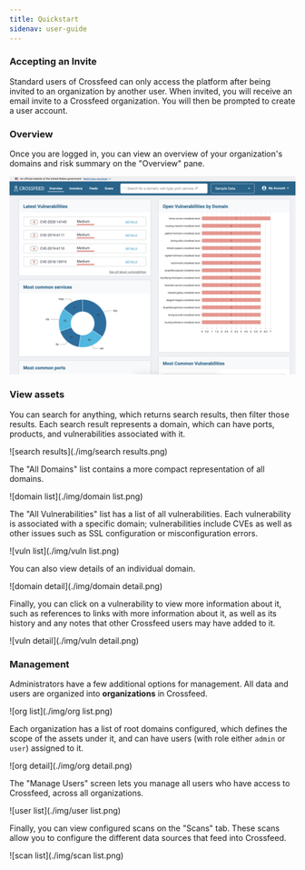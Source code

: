 ```yaml
---
title: Quickstart
sidenav: user-guide
---
```


### Accepting an Invite

Standard users of Crossfeed can only access the platform after being invited to
an organization by another user. When invited, you will receive an email invite
to a Crossfeed organization. You will then be prompted to create a user account.

### Overview

Once you are logged in, you can view an overview of your organization's domains
and risk summary on the "Overview" pane.

![dashboard](./img/dashboard.png)

### View assets

You can search for anything, which returns search results, then filter those results. Each search result represents a domain, which can have ports, products, and vulnerabilities associated with it.

![search results](./img/search results.png)

The "All Domains" list contains a more compact representation of all domains.

![domain list](./img/domain list.png)

The "All Vulnerabilities" list has a list of all vulnerabilities. Each vulnerability is associated with a specific domain; vulnerabilities include CVEs as well as other issues such as SSL configuration or misconfiguration errors.

![vuln list](./img/vuln list.png)

You can also view details of an individual domain.

![domain detail](./img/domain detail.png)

Finally, you can click on a vulnerability to view more information about it, such as references to links with more information about it, as well as its history and any notes that other Crossfeed users may have added to it.

![vuln detail](./img/vuln detail.png)

### Management

Administrators have a few additional options for management. All data and users are organized into **organizations** in Crossfeed.

![org list](./img/org list.png)

Each organization has a list of root domains configured, which defines the scope of the assets under it, and can have users (with role either `admin` or `user`) assigned to it.

![org detail](./img/org detail.png)

The "Manage Users" screen lets you manage all users who have access to Crossfeed, across all organizations.

![user list](./img/user list.png)

Finally, you can view configured scans on the "Scans" tab. These scans allow you to configure the different data sources that feed into Crossfeed.

![scan list](./img/scan list.png)

<!-- Once you are logged in, you can view the domains of your organization on the
"Dashboard" page. The dashboard shows all domains and subdomains pertaining
to the user's current organization and shows the detected services for each domain. -->
